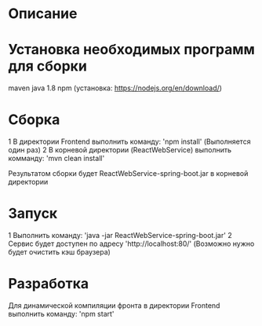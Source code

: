 Описание
===================================================


Установка необходимых программ для сборки
===================================================
maven
java 1.8
npm (установка: https://nodejs.org/en/download/)


Сборка
===================================================
1 В директории Frontend выполнить команду: 'npm install' (Выполняется один раз)
2 В корневой директории (ReactWebService) выполнить комманду: 'mvn clean install'

Результатом сборки будет ReactWebService-spring-boot.jar в корневой директории


Запуск
===================================================
1 Выполнить команду:  'java -jar ReactWebService-spring-boot.jar'
2 Сервис будет доступен по адресу 'http://localhost:80/'  (Возможно нужно будет очистить кэш браузера)


Разработка
=================================================== 
Для динамической компиляции фронта в директории Frontend выполнить команду: 'npm start'

